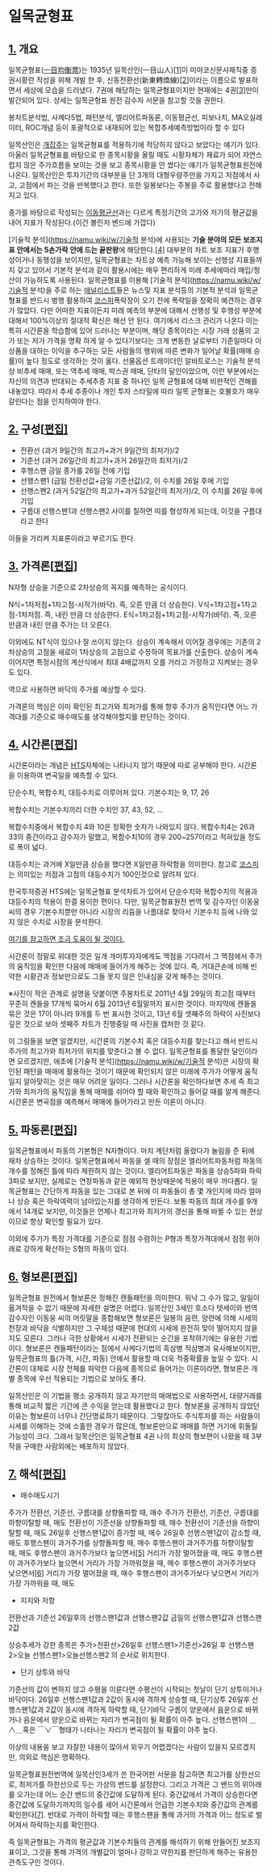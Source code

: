 # 일목균형표

## [1.](https://namu.wiki/w/일목균형표#toc) 개요

일목균형표([一](https://namu.wiki/w/一)[目](https://namu.wiki/w/目)[均](https://namu.wiki/w/均)[衡](https://namu.wiki/w/衡)[票](https://namu.wiki/w/票))는 1935년 일목산인(一目山人)[[1\]](https://namu.wiki/w/일목균형표#fn-1)이 미야코신문사재직중 증권시황란 작성을 위해 개발 한 후, 신동전환선(新東轉煥線)[[2\]](https://namu.wiki/w/일목균형표#fn-2)이라는 이름으로 발표하면서 세상에 모습을 드러냈다. 7권에 해당하는 일목균형표이지만 현재에는 4권[[3\]](https://namu.wiki/w/일목균형표#fn-3)만이 발간되어 있다. 상세는 일목균형표 원전 감수자 서문을 참고할 것을 권한다.

봉차트분석법, 사께다5법, 패턴분석, 엘리어트파동론, 이동평균선, 피보나치, MA오실레이터, ROC개념 등이 포괄적으로 내재되어 있는 복합추세예측방법이라 할 수 있다

일목산인은 [개잡주](https://namu.wiki/w/개잡주)는 일목균형표를 적용하기에 적당하지 않다고 보았다는 얘기가 있다. 아울러 일목균형표를 바탕으로 한 종목시황을 올릴 때도 시황자체가 재료가 되어 자연스럽지 않은 주가흐름을 보이는 것을 보고 종목시황을 안 썼다는 얘기가 일목균형표원전에 나온다. 일목산인은 투자기간의 대부분을 단 3개의 대형우량주만을 가지고 저점에서 사고, 고점에서 파는 것을 반복했다고 한다. 또한 일봉보다는 주봉을 주로 활용했다고 전해지고 있다.

종가를 바탕으로 작성되는 [이동평균선](https://namu.wiki/w/이동평균선)과는 다르게 특정기간의 고가와 저가의 평균값을 내어 지표가 작성된다.(이건 볼린저 밴드에 가깝다)

[기술적 분석](https://namu.wiki/w/기술적 분석)에 사용되는 **기술 분야의 모든 보조지표 안에서는 5손가락 안에 드는 끝판왕**에 해당한다.[[4\]](https://namu.wiki/w/일목균형표#fn-4) 대부분의 차트 보조 지표가 후행성이거나 동행성을 보이지만, 일목균형표는 차트상 예측 가능해 보이는 선행성 지표들까지 갖고 있어서 기본적 분석과 같이 활용시에는 매우 편리하게 미래 추세에따라 매입/청산이 가능하도록 사용된다. 일목균형표를 이용해 [기술적 분석](https://namu.wiki/w/기술적 분석)을 주로 하는 [애널리스트](https://namu.wiki/w/애널리스트)들은 뉴스및 지표 분석등의 기본적 분석과 일목균형표를 반드시 병행 활용하여 [코스피](https://namu.wiki/w/코스피)폭락장이 오기 전에 폭락일을 정확히 예견하는 경우가 많았다. 다만 어떠한 지표이든지 미래 예측의 부분에 대해서 선행성 및 후행성 부분에 대해서 100%이상의 절대적 확신은 해선 안 된다. 여기에서 리스크 관리가 나온다
이는 특히 시간론을 학습함에 있어 드러나는 부분이며, 해당 종목이라는 시장 거래 상품의 고가 또는 저가 가격을 명확 하게 알 수 있다기보다는 크게 변동한 날로부터 기준일마다 이 상품을 대하는 이익을 추구하는 모든 사람들의 행위에 따른 변화가 일어날 확률(매매 승률)이 높다 정도로 생각하는 것이 옳다. 선물옵션 트레이더인 알바트로스는 기술적 분석상 비추세 매매, 또는 역추세 매매, 박스권 매매, 단타의 달인이었으며, 이런 부분에서는 자신의 의견과 반대되는 추세추종 지표 중 하나인 일목 균형표에 대해 비판적인 견해를 내놓았다. 따라서 추세 추종이나 개인 투자 스타일에 따라 일목 균형표는 호불호가 매우 갈린다는 점을 인지하여야 한다.



## [ 2.](https://namu.wiki/w/일목균형표#toc) 구성[[편집\]](https://namu.wiki/edit/일목균형표?section=2)

- 전환선
  (과거 9일간의 최고가+과거 9일간의 최저가)/2
- 기준선
  (과거 26일간의 최고가+과거 26일간의 최저가)/2
- 후행스팬
  금일 종가를 26일 전에 기입
- 선행스팬1
  (금일 전환선값+금일 기준선값)/2, 이 수치를 26일 후에 기입
- 선행스팬2
  (과거 52일간의 최고가+과거 52일간의 최저가)/2, 이 수치를 26일 후에 기입
- 구름대
  선행스팬1과 선행스팬2 사이를 칠하면 띠를 형성하게 되는데, 이것을 구름대라고 한다


이들을 가리켜 지표론이라고 부르기도 한다.

## [3.](https://namu.wiki/w/일목균형표#toc) 가격론[[편집\]](https://namu.wiki/edit/일목균형표?section=3)

N자형 상승을 기준으로 2차상승의 꼭지를 예측하는 공식이다.

N식=1차저점+1차고점-시작가(바닥). 즉, 오른 만큼 더 상승한다.
V식=1차고점+1차고점-1차저점. 즉, 내린 만큼 더 상승한다.
E식=1차고점+1차고점-시작가(바닥). 즉, 오른 만큼과 내린 만큼 주가는 더 오른다.

이외에도 NT식이 있으나 잘 쓰이지 않는다. 상승이 계속해서 이어질 경우에는 기존의 2차상승의 고점을 새로이 1차상승의 고점으로 수정하여 목표가를 산출한다. 상승이 계속 이어지면 특정시점의 계산식에서 최대 4배값까지 오를 거라고 가정하고 지켜보는 경우도 있다.

역으로 사용하면 바닥의 주가를 예상할 수 있다.

가격론의 핵심은 이미 확인된 최고가와 최저가를 통해 향후 주가가 움직인다면 어느 가격대를 기준으로 매수매도를 생각해야할지를 판단하는 것이다.

## [4.](https://namu.wiki/w/일목균형표#toc) 시간론[[편집\]](https://namu.wiki/edit/일목균형표?section=4)

시간론이라는 개념은 [HTS](https://namu.wiki/w/HTS)자체에는 나타나지 않기 때문에 따로 공부해야 한다. 시간론을 이용하여 변곡일을 예측할 수 있다.

단순수치, 복합수치, 대등수치로 이루어져 있다.
기본수치는 9, 17, 26

복합수치는 기본수치끼리 더한 수치인 37, 43, 52, ...

복합수치중에서 복합수치 4와 10은 정확한 숫자가 나와있지 않다. 복합수치4는 26과 33의 중간이라고 감수자가 말했고, 복합수치10의 경우 200~257이라고 적혀있을 정도로 폭이 넓다.

대등수치는 과거에 X일만큼 상승을 했다면 X일만큼 하락함을 의미한다. 참고로 [코스피](https://namu.wiki/w/코스피)는 의미있는 저점과 고점의 대등수치가 100인것으로 알려져 있다.

한국투자증권 HTS에는 일목균형표 분석차트가 있어서 단순수치와 복합수치의 적용과 대등수치의 적용이 한결 용이한 편이다. 다만, 일목균형표원전 번역 및 감수자인 이동웅 씨의 경우 기본수치뿐만 아니라 시장의 리듬을 나름대로 찾아서 기본수치 등에 나와 있지 않은 수치로 시장을 분석한다.

[여기를 참고하면 조금 도움이 될 것이다.](http://pds.joins.com/news/component/moneytoday/201108/26/2011082613343835052_1.jpg)

시간론이 정말로 위대한 것은 일개 개미투자자에게도 맥점을 기다려서 그 맥점에서 주가의 움직임을 확인한 다음에 매매에 들어가게 해주는 것에 있다. 즉, 거대큰손에 비해 빈약한 시황관과 정보만으로도 그들 못지 않은 인내심을 갖게 해주는 것이다.

※사진이 작은 관계로 설명을 덧붙이면 주봉차트로 2011년 4월 29일의 최고점 때부터 꾸준히 캔들을 17개씩 묶어서 6월 2013년 6월말까지 표시한 것이다. 마지막에 캔들을 묶은 것은 17이 아니라 9개를 두 번 표시한 것이고, 13년 6월 셋째주의 하락이 사진보다 깊은 것으로 보아 셋째주 차트가 진행중일 때 사진을 캡처한 것 같다.

이 그림들을 보면 알겠지만, 시간론의 기본수치 혹은 대등수치를 찾는다고 해서 반드시 주가의 최고가와 최저가의 위치를 맞춘다고 볼 수 없다. 일목균형표를 통달한 달인이라면 모르겠지만, 애초에 [기술적 분석](https://namu.wiki/w/기술적 분석)은 시장의 확인된 패턴을 매매에 활용하는 것이기 때문에 확인되지 않은 미래에 주가가 어떻게 움직일지 알아맞히는 것은 매우 어려운 일이다. 그러나 시간론을 확인하다보면 추세 즉 최고가와 최저가의 움직임을 통해 매매를 쉬어야 할 때와 확인하고 들어갈 때를 알게 해준다. 시간론은 변곡점을 예측해서 매매에 들어가라고 만든 이론이 아니다.

## [5.](https://namu.wiki/w/일목균형표#toc) 파동론[[편집\]](https://namu.wiki/edit/일목균형표?section=5)

일목균형표에서 파동의 기본형은 N자형이다. 마치 계단처럼 올랐다가 눌림을 준 뒤에 재차 상승하는 것이다. 일목균형표에서 파동을 셀 때의 장점은 엘리어트파동처럼 파동의 개수를 정해진 틀에 따라 제한하지 않는 것이다. 엘리어트파동은 파동을 상승5파와 하락3파로 보지만, 실제로는 연장파동과 같은 예외적 현상때문에 적용이 매우 까다롭다. 일목균형표는 간단하게 파동을 있는 그대로 본 뒤에 이 파동들이 총 몇 개인지에 따라 얼마나 상승 혹은 하락여력이 남아있는지를 생각하게 만든다. 보통 파동의 최대 개수를 9개에서 14개로 보지만, 이것들은 언제나 최고가와 최저가의 갱신을 통해 바뀔 수 있는 현상이므로 항상 확인할 필요가 있다.

이외에 주가가 특정 가격대를 기준으로 점점 수렴하는 P형과 특정가격대에서 점점 위아래로 강하게 확산하는 S형의 파동이 있다.

## [6.](https://namu.wiki/w/일목균형표#toc) 형보론[[편집\]](https://namu.wiki/edit/일목균형표?section=6)

일목균형표 원전에서 형보론은 정해진 캔들패턴을 의미한다. 워낙 그 수가 많고, 일일이 옮겨적을 수 없기 때문에 자세한 설명은 어렵다. 일목산인 3세인 호소다 텟세이와 번역감수자인 이동웅 씨의 머릿말을 종합해보면 형보론은 일봉의 음련, 양련에 의해 시세의 천장과 바닥을 식별하지만 그 구체성 때문에 현대의 시세에 완전히 맞아 떨어지지 않을지도 모른다. 그러나 극한 상황에서 시세가 전환되는 순간을 포착하기에는 유용한 기법이다. 형보론은 캔들패턴이라는 점에서 사케다기법의 흑삼병 적삼병과 유사해보이지만, 일목균형표의 틀(가격, 시간, 파동) 안에서 활용할 때 더욱 적중확률을 높일 수 있다. 시간론이 대체로 시장 전체를 파악한 다음에 종목으로 들어가는 이론이라면, 형보론은 개별 종목에 우선 적용되는 기법으로 보아도 좋다.

일목산인은 이 기법을 평소 공개하지 않고 자기만의 매매법으로 사용하면서, 대량거래를 통해 비교적 짧은 기간에 큰 수익을 얻는데 활용했다고 한다. 형보론을 공개하지 않았던 이유는 형보론이 너무나 간단명료하기 때문이다. 그렇잖아도 주식투자를 하는 사람들이 시세를 이해하는 것에 소홀한 경우가 많은데, 형보론만으로 매매를 하면 거기에 휘둘릴 가능성이 크다. 그래서 일목산인은 일목균형표 4권 나의 최상의 형보편이 나왔을 때 3부작을 구매한 사람외에는 배포하지 않았다.

## [7.](https://namu.wiki/w/일목균형표#toc) 해석[[편집\]](https://namu.wiki/edit/일목균형표?section=7)

- 매수매도시기

주가가 전환선, 기준선, 구름대를 상향돌파할 때, 매수
주가가 전환선, 기준선, 구름대를 하향이탈할 때, 매도
전환선이 기준선을 상향돌파할 때, 매수
전환선이 기준선을 하향이탈할 때, 매도
26일후 선행스팬1값이 증가할 때, 매수
26일후 선행스팬1값이 감소할 때, 매도
후행스팬이 과거주가를 상향돌파할 때, 매수
후행스팬이 과거주가를 하향이탈할 때, 매도
후행스팬이 과거주가보다 높으면서[[5\]](https://namu.wiki/w/일목균형표#fn-5) 거리가 가장 멀어졌을 때, 매도
후행스팬이 과거주가보다 높으면서 거리가 가장 가까워졌을 때, 매수
후행스팬이 과거주가보다 낮으면서[[6\]](https://namu.wiki/w/일목균형표#fn-6) 거리가 가장 멀어졌을 때, 매수
후행스팬이 과거주가보다 낮으면서 거리가 가장 가까워을 때, 매도

- 지지와 저항

전환선과 기준선
26일후의 선행스팬1값과 선행스팬2값
금일의 선행스팬1값과 선행스팬2값

상승추세가 강한 종목은 주가>전환선>26일후 선행스팬1>기준선>26일 후 선행스팬2>오늘 선행스팬1>오늘선행스팬2 의 순서로 위치한다.

- 단기 상투와 바닥

기준선의 값이 변하지 않고 수평을 이룬다면 수평선이 시작되는 첫날이 단기 상투이거나 바닥이다.
26일후 선행스팬1값과 2값이 동시에 격하게 상승할 때, 단기상투
26일후 선행스팬1값과 2값이 동시에 격하게 하락할 때, 단기바닥
구름이 양운에서 음운으로 바뀌거나 음운에서 양운으로 바뀌는 자리가 변곡점이 될 확률이 아주 높다.
선행스팬1이 ＿∧＿혹은 ￣∨￣형태가 나타나는 자리가 변곡점이 될 확률이 아주 높다.

이상의 내용을 보고 자잘한 내용이 많아서 외우기 어렵겠다는 사람이 있을지 모르겠지만, 의외로 핵심은 명확하다.

일목균형표원전번역에 일목산인3세가 쓴 한국어판 서문을 참고하면 최고가를 상한선으로, 최저가를 하한선으로 두는 가상의 밴드를 설정한다. 그리고 가격은 그 밴드의 위아래를 오가는데 어느 순간 밴드의 중간값에 도달하게 된다. 중간값에서 가격이 상승한다면 중간값에 도달하기까지의 일수를 세어 시간론에서 언급한 기본수치와 중간값의 관계를 확인한다[[7\]](https://namu.wiki/w/일목균형표#fn-7). 반대로 가격이 하락할 때는 후행스팬을 통해 과거의 가격과 어느 정도로 벌어져서 하락하는지를 확인한다.

즉 일목균형표는 가격의 평균값과 기본수치들의 관계를 해석하기 위해 만들어진 보조지표이고, 그것을 통해 가격의 개별값이 얼마나 강하고 약한지를 판단하게 해주는 유용한 관측도구인 것이다.


